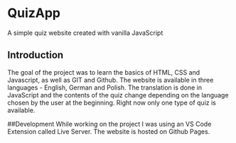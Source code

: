 # QuizApp
A simple quiz website created with vanilla JavaScript

## Introduction
The goal of the project was to learn the basics of HTML, CSS and Javascript, as well as GIT and Github. The website is available in three languages - English, German and Polish. The translation is done in JavaScript and the contents of the quiz change depending on the language chosen by the user at the beginning. Right now only one type of quiz is available.

##Development
 While working on the project I was using an VS Code Extension called Live Server. The website is hosted on Github Pages.
